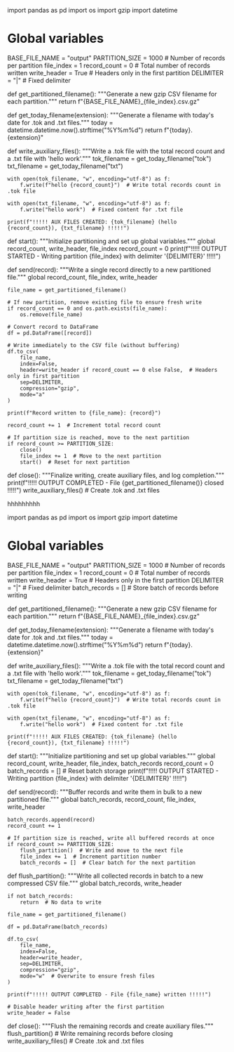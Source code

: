 import pandas as pd
import os
import gzip
import datetime

# Global variables
BASE_FILE_NAME = "output"
PARTITION_SIZE = 1000  # Number of records per partition
file_index = 1
record_count = 0  # Total number of records written
write_header = True  # Headers only in the first partition
DELIMITER = "|"  # Fixed delimiter

def get_partitioned_filename():
    """Generate a new gzip CSV filename for each partition."""
    return f"{BASE_FILE_NAME}_{file_index}.csv.gz"

def get_today_filename(extension):
    """Generate a filename with today's date for .tok and .txt files."""
    today = datetime.datetime.now().strftime("%Y%m%d")
    return f"{today}.{extension}"

def write_auxiliary_files():
    """Write a .tok file with the total record count and a .txt file with 'hello work'."""
    tok_filename = get_today_filename("tok")
    txt_filename = get_today_filename("txt")

    with open(tok_filename, "w", encoding="utf-8") as f:
        f.write(f"hello {record_count}")  # Write total records count in .tok file

    with open(txt_filename, "w", encoding="utf-8") as f:
        f.write("hello work")  # Fixed content for .txt file

    print(f"!!!!! AUX FILES CREATED: {tok_filename} (hello {record_count}), {txt_filename} !!!!!")

def start():
    """Initialize partitioning and set up global variables."""
    global record_count, write_header, file_index
    record_count = 0
    print(f"!!!!! OUTPUT STARTED - Writing partition {file_index} with delimiter '{DELIMITER}' !!!!!")

def send(record):
    """Write a single record directly to a new partitioned file."""
    global record_count, file_index, write_header

    file_name = get_partitioned_filename()

    # If new partition, remove existing file to ensure fresh write
    if record_count == 0 and os.path.exists(file_name):
        os.remove(file_name)

    # Convert record to DataFrame
    df = pd.DataFrame([record])

    # Write immediately to the CSV file (without buffering)
    df.to_csv(
        file_name,
        index=False,
        header=write_header if record_count == 0 else False,  # Headers only in first partition
        sep=DELIMITER,
        compression="gzip",
        mode="a"
    )

    print(f"Record written to {file_name}: {record}")

    record_count += 1  # Increment total record count

    # If partition size is reached, move to the next partition
    if record_count >= PARTITION_SIZE:
        close()
        file_index += 1  # Move to the next partition
        start()  # Reset for next partition

def close():
    """Finalize writing, create auxiliary files, and log completion."""
    print(f"!!!!! OUTPUT COMPLETED - File {get_partitioned_filename()} closed !!!!!")
    write_auxiliary_files()  # Create .tok and .txt files








hhhhhhhhh






import pandas as pd
import os
import gzip
import datetime

# Global variables
BASE_FILE_NAME = "output"
PARTITION_SIZE = 1000  # Number of records per partition
file_index = 1
record_count = 0  # Total number of records written
write_header = True  # Headers only in the first partition
DELIMITER = "|"  # Fixed delimiter
batch_records = []  # Store batch of records before writing

def get_partitioned_filename():
    """Generate a new gzip CSV filename for each partition."""
    return f"{BASE_FILE_NAME}_{file_index}.csv.gz"

def get_today_filename(extension):
    """Generate a filename with today's date for .tok and .txt files."""
    today = datetime.datetime.now().strftime("%Y%m%d")
    return f"{today}.{extension}"

def write_auxiliary_files():
    """Write a .tok file with the total record count and a .txt file with 'hello work'."""
    tok_filename = get_today_filename("tok")
    txt_filename = get_today_filename("txt")

    with open(tok_filename, "w", encoding="utf-8") as f:
        f.write(f"hello {record_count}")  # Write total records count in .tok file

    with open(txt_filename, "w", encoding="utf-8") as f:
        f.write("hello work")  # Fixed content for .txt file

    print(f"!!!!! AUX FILES CREATED: {tok_filename} (hello {record_count}), {txt_filename} !!!!!")

def start():
    """Initialize partitioning and set up global variables."""
    global record_count, write_header, file_index, batch_records
    record_count = 0
    batch_records = []  # Reset batch storage
    print(f"!!!!! OUTPUT STARTED - Writing partition {file_index} with delimiter '{DELIMITER}' !!!!!")

def send(record):
    """Buffer records and write them in bulk to a new partitioned file."""
    global batch_records, record_count, file_index, write_header

    batch_records.append(record)
    record_count += 1

    # If partition size is reached, write all buffered records at once
    if record_count >= PARTITION_SIZE:
        flush_partition()  # Write and move to the next file
        file_index += 1  # Increment partition number
        batch_records = []  # Clear batch for the next partition

def flush_partition():
    """Write all collected records in batch to a new compressed CSV file."""
    global batch_records, write_header

    if not batch_records:
        return  # No data to write

    file_name = get_partitioned_filename()

    df = pd.DataFrame(batch_records)

    df.to_csv(
        file_name,
        index=False,
        header=write_header,
        sep=DELIMITER,
        compression="gzip",
        mode="w"  # Overwrite to ensure fresh files
    )

    print(f"!!!!! OUTPUT COMPLETED - File {file_name} written !!!!!")

    # Disable header writing after the first partition
    write_header = False

def close():
    """Flush the remaining records and create auxiliary files."""
    flush_partition()  # Write remaining records before closing
    write_auxiliary_files()  # Create .tok and .txt files
